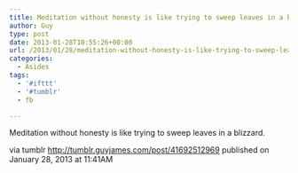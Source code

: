 ```yaml
---
title: Meditation without honesty is like trying to sweep leaves in a blizzard.
author: Guy
type: post
date: 2013-01-28T10:55:26+00:00
url: /2013/01/28/meditation-without-honesty-is-like-trying-to-sweep-leaves-in-a-blizzard/
categories:
  - Asides
tags:
  - '#ifttt'
  - '#tumblr'
  - fb

---
```

<div>
  <span>Meditation without honesty is like trying to sweep leaves in a blizzard.</span>
</div></p> 

via tumblr http://tumblr.guyjames.com/post/41692512969 published on January 28, 2013 at 11:41AM